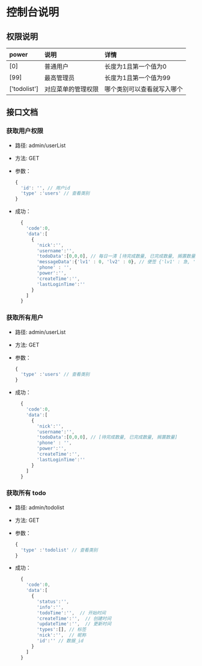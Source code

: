 # 控制台说明

## 权限说明

| power | 说明               | 详情                               |
| :---- | :----------------- | :--------------------------------- |
| [0]     | 普通用户           | 长度为1且第一个值为0                         |
| [99]    | 最高管理员         | 长度为1且第一个值为99                             |
| ['todolist']  | 对应菜单的管理权限 | 哪个类别可以查看就写入哪个 |

## 接口文档

### 获取用户权限

- 路径: admin/userList
- 方法: GET
- 参数：

  ```js
  {
    'id': '', // 用户id
    'type' :'users' // 查看类别
  }
  ```

- 成功：

  ```js
    {
      'code':0,
      'data':[
        {
          'nick':'',
          'username':'',
          'todoData':[0,0,0], // 每日一清 [待完成数量, 已完成数量, 搁置数量]
          'messageData':{'lv1' : 0, 'lv2' : 0}, // 便签 {'lv1' : 急, 'lv2' : 缓}
          'phone' : '',
          'power':'',
          'createTime':'',
          'lastLoginTime':''
        }
      ]
    }

  ```

### 获取所有用户

- 路径: admin/userList
- 方法: GET
- 参数：

  ```js
  {
    'type' :'users' // 查看类别
  }
  ```

- 成功：

  ```js
    {
      'code':0,
      'data':[
        {
          'nick':'',
          'username':'',
          'todoData':[0,0,0], // [待完成数量, 已完成数量, 搁置数量]
          'phone' : '',
          'power':'',
          'createTime':'',
          'lastLoginTime':''
        }
      ]
    }

  ```

### 获取所有 todo

- 路径: admin/todolist
- 方法: GET
- 参数：

  ```js
  {
    'type' :'todolist' // 查看类别
  }
  ```

- 成功：

  ```js
    {
      'code':0,
      'data':[
        {
          'status':'',
          'info':'',
          'todoTime':'',  // 开始时间
          'createTime':'',  // 创建时间
          'updateTime':'',  // 更新时间
          'types':[], // 标签
          'nick':'',  // 昵称
          'id':'' // 数据_id
        }
      ]
    }

  ```
